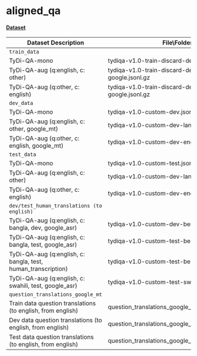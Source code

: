 # aligned_qa

#### [Dataset](https://drive.google.com/drive/folders/1J--Qs8gbWwk1saAqozkXTZddzjIEfqvc?usp=sharing)

| Dataset Description | File\Folder name |
|-------------- | -----|
|`train_data`||
|TyDi-QA-mono | tydiqa-v1.0-train-discard-dev.jsonl.gz|
|TyDi-QA-aug (q:english, c: other) | tydiqa-v1.0-train-discard-dev-langtoeng-google.jsonl.gz |
|TyDi-QA-aug (q:other, c: english) | tydiqa-v1.0-train-discard-dev-engtolang-google.jsonl.gz |
|`dev_data`|
|TyDi-QA-mono | tydiqa-v1.0-custom-dev.jsonl.gz|
|TyDi-QA-aug (q:english, c: other, google_mt) | tydiqa-v1.0-custom-dev-langtoeng.jsonl.gz |
|TyDi-QA-aug (q:other, c: english, google_mt) | tydiqa-v1.0-custom-dev-engtolang.jsonl.gz |
|`test_data`|
|TyDi-QA-mono | tydiqa-v1.0-custom-test.jsonl.gz|
|TyDi-QA-aug (q:english, c: other) | tydiqa-v1.0-custom-dev-langtoeng.jsonl.gz |
|TyDi-QA-aug (q:other, c: english) | tydiqa-v1.0-custom-dev-engtolang.jsonl.gz |
|`dev/test_human_translations (to english)`|
|TyDi-QA-aug (q:english, c: bangla, dev, google_asr)| tydiqa-v1.0-custom-dev-ben-en-US.jsonl.gz|
|TyDi-QA-aug (q:english, c: bangla, test, google_asr)| tydiqa-v1.0-custom-test-ben-en-US.jsonl.gz|
|TyDi-QA-aug (q:english, c: bangla, test, human_transcription)| tydiqa-v1.0-custom-test-ben-english-gold.jsonl.gz|
|TyDi-QA-aug (q:english, c: swahili, test, google_asr)| tydiqa-v1.0-custom-test-swa-en-US.jsonl.gz|
|`question_translations_google_mt`|
|Train data question translations (to english, from english)| question_translations_google_mt\trans_train_questions\\*|
|Dev data question translations (to english, from english)| question_translations_google_mt\trans_dev_questions\\*|
|Test data question translations (to english, from english)| question_translations_google_mt\trans_test_questions\\*|